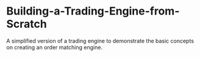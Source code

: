 # Building-a-Trading-Engine-from-Scratch
A simplified version of a trading engine to demonstrate the basic concepts on creating an order matching engine.
